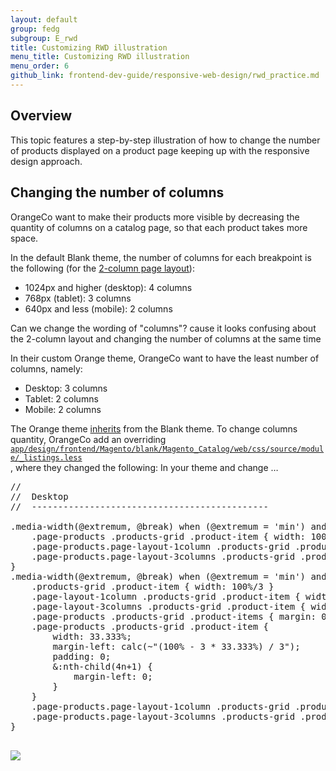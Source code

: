 ```yaml
---
layout: default
group: fedg
subgroup: E_rwd
title: Customizing RWD illustration
menu_title: Customizing RWD illustration
menu_order: 6
github_link: frontend-dev-guide/responsive-web-design/rwd_practice.md
---
```

<h2>Overview</h2>
This topic features a step-by-step illustration of how to change the number of products displayed on a product page keeping up with the responsive design approach. 

<h2 id="rwd_practice">Changing the number of columns</h2>


OrangeCo want to make their products more visible by decreasing the quantity of columns on a catalog page, so that each product takes more space. 

In the default Blank theme, the number of columns for each breakpoint is the following (for the <a href="{{site.gdeurl}}frontend-dev-guide/layouts/layout-types.html#layout-types-page">2-column page layout</a>):

<ul>
<li>1024px and higher (desktop): 4 columns</li>
<li>768px (tablet): 3 columns</li>
<li>640px and less (mobile): 2 columns</li>
</ul>

<p class="q">Can we change the wording of "columns"? cause it looks confusing about the 2-column layout and changing the number of columns at the same time</p>

In their custom Orange theme, OrangeCo want to have the least number of columns, namely:
<ul>
<li>Desktop: 3 columns</li>
<li>Tablet: 2 columns</li>
<li>Mobile: 2 columns</li>
</ul>

The Orange theme <a href="{{site.gdeurl}}frontend-dev-guide/themes/theme-inherit.html" target="_blank">inherits</a> from the Blank theme.
To change columns quantity, OrangeCo add an overriding <a href="{{site.mage2000url}}app/design/frontend/Magento/blank/Magento_Catalog/web/css/source/module/_listings.less" target="_blank"><code>app/design/frontend/Magento/blank/Magento_Catalog/web/css/source/module/_listings.less </code></a>, where they changed the following:
In your theme and change
…
<pre>
//
//  Desktop
//  ---------------------------------------------

.media-width(@extremum, @break) when (@extremum = 'min') and (@break = @screen__m) {
    .page-products .products-grid .product-item { width: 100%/2 }
    .page-products.page-layout-1column .products-grid .product-item { width: 100%/4 }
    .page-products.page-layout-3columns .products-grid .product-item { width: 100%/2 }
}
.media-width(@extremum, @break) when (@extremum = 'min') and (@break = @screen__l) {
    .products-grid .product-item { width: 100%/3 }
    .page-layout-1column .products-grid .product-item { width: 100%/6 }
    .page-layout-3columns .products-grid .product-item { width: 100%/4 }
    .page-products .products-grid .product-items { margin: 0; }
    .page-products .products-grid .product-item {
        width: 33.333%;
        margin-left: calc(~"(100% - 3 * 33.333%) / 3");
        padding: 0;
        &:nth-child(4n+1) {
            margin-left: 0;
        }
    }
    .page-products.page-layout-1column .products-grid .product-item { width: 100%/5 }
    .page-products.page-layout-3columns .products-grid .product-item { width: 100%/4 }
}

</pre>

<img src="{{site.baseurl}}common/images/rwd_practice.jpg">